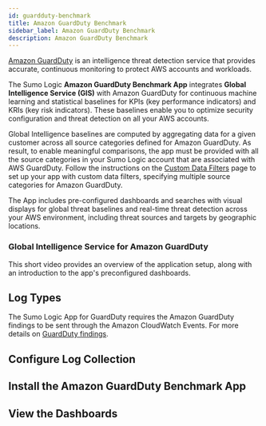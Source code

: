 ```yaml
---
id: guardduty-benchmark
title: Amazon GuardDuty Benchmark
sidebar_label: Amazon GuardDuty Benchmark
description: Amazon GuardDuty Benchmark
---
```


[Amazon GuardDuty](https://aws.amazon.com/guardduty/) is an intelligence threat detection service that provides accurate, continuous monitoring to protect AWS accounts and workloads.

The Sumo Logic **Amazon GuardDuty Benchmark App** integrates **Global Intelligence Service (GIS)** with Amazon GuardDuty for continuous machine learning and statistical baselines for KPIs (key performance indicators) and KRIs (key risk indicators). These baselines enable you to optimize security configuration and threat detection on all your AWS accounts.  

Global Intelligence baselines are computed by aggregating data for a given customer across all source categories defined for Amazon GuardDuty. As result, to enable meaningful comparisons, the app must be provided with all the source categories in your Sumo Logic account that are associated with AWS GuardDuty. Follow the instructions on the [Custom Data Filters](https://help.sumologic.com/01Start-Here/Library/Apps-in-Sumo-Logic/Custom-Data-Filters) page to set up your app with custom data filters, specifying multiple source categories for Amazon GuardDuty.

The App includes pre-configured dashboards and searches with visual displays for global threat baselines and real-time threat detection across your AWS environment, including threat sources and targets by geographic locations.


### Global Intelligence Service for Amazon GuardDuty

This short video provides an overview of the application setup, along with an introduction to the app's preconfigured dashboards.


## Log Types


The Sumo Logic App for GuardDuty requires the Amazon GuardDuty findings to be sent through the Amazon CloudWatch Events. For more details on [GuardDuty findings](https://docs.aws.amazon.com/guardduty/latest/ug/guardduty_findings.html).

## Configure Log Collection

## Install the Amazon GuardDuty Benchmark App

## View the Dashboards
